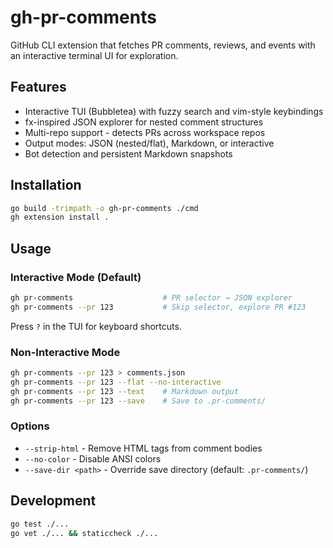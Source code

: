 # gh-pr-comments

GitHub CLI extension that fetches PR comments, reviews, and events with an interactive terminal UI for exploration.

## Features
- Interactive TUI (Bubbletea) with fuzzy search and vim-style keybindings
- fx-inspired JSON explorer for nested comment structures
- Multi-repo support - detects PRs across workspace repos
- Output modes: JSON (nested/flat), Markdown, or interactive
- Bot detection and persistent Markdown snapshots

## Installation
```bash
go build -trimpath -o gh-pr-comments ./cmd
gh extension install .
```

## Usage

### Interactive Mode (Default)
```bash
gh pr-comments                    # PR selector → JSON explorer
gh pr-comments --pr 123           # Skip selector, explore PR #123
```
Press `?` in the TUI for keyboard shortcuts.

### Non-Interactive Mode
```bash
gh pr-comments --pr 123 > comments.json
gh pr-comments --pr 123 --flat --no-interactive
gh pr-comments --pr 123 --text    # Markdown output
gh pr-comments --pr 123 --save    # Save to .pr-comments/
```

### Options
- `--strip-html` - Remove HTML tags from comment bodies
- `--no-color` - Disable ANSI colors
- `--save-dir <path>` - Override save directory (default: `.pr-comments/`)

## Development
```bash
go test ./...
go vet ./... && staticcheck ./...
```
